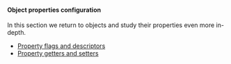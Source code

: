 #### Object properties configuration

In this section we return to objects and study their properties even more in-depth.

- [Property flags and descriptors](books/javascript/objectPropertiesConfigurationListView)
- [Property getters and setters](books/javascript/objectPropertiesConfigurationListView)